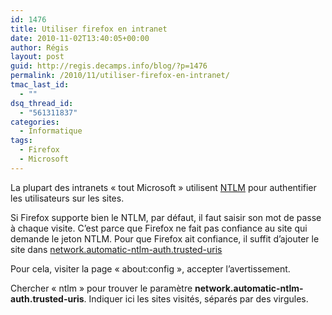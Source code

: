 ```yaml
---
id: 1476
title: Utiliser firefox en intranet
date: 2010-11-02T13:40:05+00:00
author: Régis
layout: post
guid: http://regis.decamps.info/blog/?p=1476
permalink: /2010/11/utiliser-firefox-en-intranet/
tmac_last_id:
  - ""
dsq_thread_id:
  - "561311837"
categories:
  - Informatique
tags:
  - Firefox
  - Microsoft
---
```

La plupart des intranets « tout Microsoft » utilisent [NTLM](http://fr.wikipedia.org/wiki/NT_Lan_Manager) pour authentifier les utilisateurs sur les sites.

Si Firefox supporte bien le NTLM, par défaut, il faut saisir son mot de passe à chaque visite. C’est parce que Firefox ne fait pas confiance au site qui demande le jeton NTLM. Pour que Firefox ait confiance, il suffit d’ajouter le site dans [network.automatic-ntlm-auth.trusted-uris](http://kb.mozillazine.org/Network.automatic-ntlm-auth.trusted-uris)

Pour cela, visiter la page « about:config », accepter l’avertissement.

Chercher « ntlm » pour trouver le paramètre **network.automatic-ntlm-auth.trusted-uris**. Indiquer ici les sites visités, séparés par des virgules.
